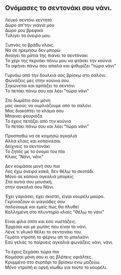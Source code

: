 ## Ονόμασες το σεντονάκι σου νάνι.  

Λευκό σεντόνι κεντητό  
Δώρο απ'την γιαγιά μου  
Δώρο μου βρεφικό  
Τυλίγει τα όνειρα μου.  


Ξυπνάς το βράδυ κλαις.  
Να σε ηρεμήσω δεν μπορώ  
Ανοίγει τα μάτια της πιάνει το σεντόνακι  
Το χέρι της περνάει πάνω μου να φτάσει την κούνια  
Το αφήνει πάνω σου απαλά και ψιθυρίζει "τώρα νάνι"  


Γυρνάω από την δουλειά σας βρίσκω στο σαλόνι.  
Φωνάζεις μες στην κούνια σου  
Σηκώνεται και αρπάζει το σεντόνι  
Το πετάει πάνω σου και λέει "τώρα νάνι"  


Στο δωμάτιο σου μόνη  
μας ακούς να ουρλιάζουμε από το σαλόνι  
Μας διακόπτει το κλάμα σου  
Μπαινει φουριόζα  
Το έχεις πετάξει από την κούνια  
Το πετάει πάνω σου και λέει "τώρα νάνι"  


Προσπαθώ να σε κοιμησώ αγκαλιά  
Αλλά κλαις και κοπανιέσαι  
Δείχνεις το σεντονάκι  
Το ζητάς με το όνομα του πία  
Κλαις "Νάνι, νάνι"  


Δεν κοιμάσαι μονή σου πια  
Λες έχω όνειρα κακά, δεν θέλω το σκοτάδι  
Μόνο σε κάποια αγκαλιά μπορείς  
Στα αυτιά σου μουσική,  
στην αγκαλιά σου Νάνι.  


Έχει γαριάσει, έχει σκιστεί, είναι κουρέλι μαύρο.  
Γκρίνιαζουν οι γιαγιάδες σου  
παλεύουμε και εμείς πως θα πλυθεί  
Κολλημένη στο πλυντηρίο κλαίς "Θέλω το νάνι"  


Είναι φίλα σπίτι και εσύ νυστάζεις.  
Έρχεσαι και με ρωτάς που είναι το νάνι.  
Λένε τι γλυκό θέλει το σεντονάκι του.  
Γεμάτο ντροπή το φέρνω απ το μπαλκόνι  
Εσύ γελάς το παίρνεις αγκαλιά φωνάζεις νάνι, νάνι.  


Το έχεις ξεχάσει τώρα πια  
Κοιμάσαι μόνη σου κι ας βλέπεις εφιάλτες.  
Κρυμμένο στο συρτάρι το βρίσκω ενώ μαζεύω.  
Μόνο ντροπή κι οργή νίωθω για τούτο το κουρέλι.  